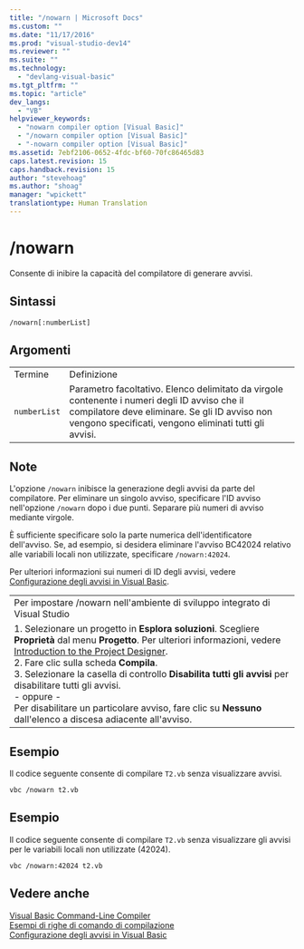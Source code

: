 ```yaml
---
title: "/nowarn | Microsoft Docs"
ms.custom: ""
ms.date: "11/17/2016"
ms.prod: "visual-studio-dev14"
ms.reviewer: ""
ms.suite: ""
ms.technology: 
  - "devlang-visual-basic"
ms.tgt_pltfrm: ""
ms.topic: "article"
dev_langs: 
  - "VB"
helpviewer_keywords: 
  - "nowarn compiler option [Visual Basic]"
  - "/nowarn compiler option [Visual Basic]"
  - "-nowarn compiler option [Visual Basic]"
ms.assetid: 7ebf2106-0652-4fdc-bf60-70fc86465d83
caps.latest.revision: 15
caps.handback.revision: 15
author: "stevehoag"
ms.author: "shoag"
manager: "wpickett"
translationtype: Human Translation
---
```

# /nowarn
Consente di inibire la capacità del compilatore di generare avvisi.  
  
## Sintassi  
  
```  
/nowarn[:numberList]  
```  
  
## Argomenti  
  
|||  
|-|-|  
|Termine|Definizione|  
|`numberList`|Parametro facoltativo.  Elenco delimitato da virgole contenente i numeri degli ID avviso che il compilatore deve eliminare.  Se gli ID avviso non vengono specificati, vengono eliminati tutti gli avvisi.|  
  
## Note  
 L'opzione `/nowarn` inibisce la generazione degli avvisi da parte del compilatore.  Per eliminare un singolo avviso, specificare l'ID avviso nell'opzione `/nowarn` dopo i due punti.  Separare più numeri di avviso mediante virgole.  
  
 È sufficiente specificare solo la parte numerica dell'identificatore dell'avviso.  Se, ad esempio, si desidera eliminare l'avviso BC42024 relativo alle variabili locali non utilizzate, specificare `/nowarn:42024`.  
  
 Per ulteriori informazioni sui numeri di ID degli avvisi, vedere [Configurazione degli avvisi in Visual Basic](/visual-studio/ide/configuring-warnings-in-visual-basic).  
  
||  
|-|  
|Per impostare \/nowarn nell'ambiente di sviluppo integrato di Visual Studio|  
|1.  Selezionare un progetto in **Esplora soluzioni**.  Scegliere **Proprietà** dal menu **Progetto**.  Per ulteriori informazioni, vedere [Introduction to the Project Designer](http://msdn.microsoft.com/it-it/898dd854-c98d-430c-ba1b-a913ce3c73d7).<br />2.  Fare clic sulla scheda **Compila**.<br />3.  Selezionare la casella di controllo **Disabilita tutti gli avvisi** per disabilitare tutti gli avvisi.<br />     \- oppure \-<br />     Per disabilitare un particolare avviso, fare clic su **Nessuno** dall'elenco a discesa adiacente all'avviso.|  
  
## Esempio  
 Il codice seguente consente di compilare `T2.vb` senza visualizzare avvisi.  
  
```  
vbc /nowarn t2.vb  
```  
  
## Esempio  
 Il codice seguente consente di compilare `T2.vb` senza visualizzare gli avvisi per le variabili locali non utilizzate \(42024\).  
  
```  
vbc /nowarn:42024 t2.vb  
```  
  
## Vedere anche  
 [Visual Basic Command\-Line Compiler](../../../visual-basic/reference/command-line-compiler/index.md)   
 [Esempi di righe di comando di compilazione](../../../visual-basic/reference/command-line-compiler/sample-compilation-command-lines.md)   
 [Configurazione degli avvisi in Visual Basic](/visual-studio/ide/configuring-warnings-in-visual-basic)